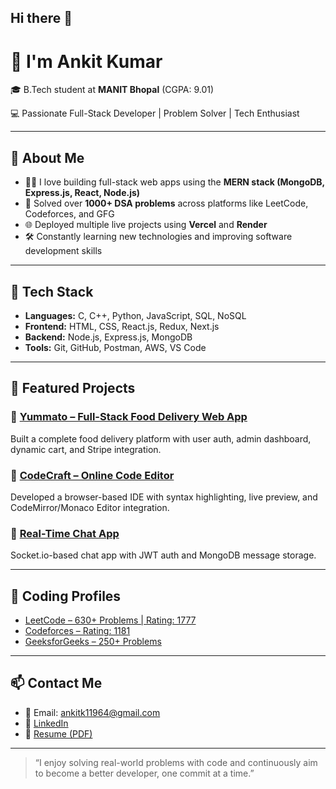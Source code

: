 ## Hi there 👋

# 👋 I'm Ankit Kumar

🎓 B.Tech student at **MANIT Bhopal** (CGPA: 9.01)  

💻 Passionate Full-Stack Developer | Problem Solver | Tech Enthusiast  

---

## 🚀 About Me

- 👨‍💻 I love building full-stack web apps using the **MERN stack (MongoDB, Express.js, React, Node.js)**
- 🎯 Solved over **1000+ DSA problems** across platforms like LeetCode, Codeforces, and GFG
- 🌐 Deployed multiple live projects using **Vercel** and **Render**
- 🛠 Constantly learning new technologies and improving software development skills

---

## 🧠 Tech Stack

- **Languages:** C, C++, Python, JavaScript, SQL, NoSQL  
- **Frontend:** HTML, CSS, React.js, Redux, Next.js  
- **Backend:** Node.js, Express.js, MongoDB  
- **Tools:** Git, GitHub, Postman, AWS, VS Code

---

## 📌 Featured Projects

### 🔹 [Yummato – Full-Stack Food Delivery Web App](#)
Built a complete food delivery platform with user auth, admin dashboard, dynamic cart, and Stripe integration.

### 🔹 [CodeCraft – Online Code Editor](https://one-editor-8lp7.vercel.app)
Developed a browser-based IDE with syntax highlighting, live preview, and CodeMirror/Monaco Editor integration.

### 🔹 [Real-Time Chat App](https://chat-app-client-cyan-zeta.vercel.app/)
Socket.io-based chat app with JWT auth and MongoDB message storage.

---

## 🧩 Coding Profiles

- [LeetCode – 630+ Problems | Rating: 1777](https://leetcode.com/Ankitk_nitb/)
- [Codeforces – Rating: 1181](https://codeforces.com/profile/Ankitk_123)
- [GeeksforGeeks – 250+ Problems](https://www.geeksforgeeks.org/user/ankitk6tbp/)


---

## 📫 Contact Me

- 📧 Email: ankitk11964@gmail.com  
- 🔗 [LinkedIn](https://linkedin.com/in/amanbabu23)  
- 💼 [Resume (PDF)]([put-link-here](https://drive.google.com/file/d/1sGV4EcQfA-szBeqWpzs_3nnGvZGNqCmu/view?usp=sharing))

---

> “I enjoy solving real-world problems with code and continuously aim to become a better developer, one commit at a time.”

